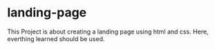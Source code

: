 # landing-page
This Project is about creating a landing page using html and css. Here, everthing learned should be used.